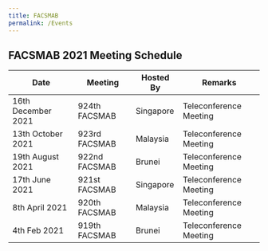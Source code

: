```yaml
---
title: FACSMAB
permalink: /Events
---
```

## **FACSMAB 2021 Meeting Schedule**

| Date| Meeting | Hosted By | Remarks |
| ------------ | ------------- | ------------- | ------------- |
|16th December 2021 | 924th FACSMAB | Singapore | Teleconference Meeting |
|13th October 2021 | 923rd FACSMAB | Malaysia | Teleconference Meeting |
|19th August 2021 | 922nd FACSMAB | Brunei | Teleconference Meeting |
|17th June 2021 | 921st FACSMAB | Singapore | Teleconference Meeting |
|8th April 2021 | 920th FACSMAB | Malaysia | Teleconference Meeting |
|4th Feb 2021 | 919th FACSMAB | Brunei | Teleconference Meeting |